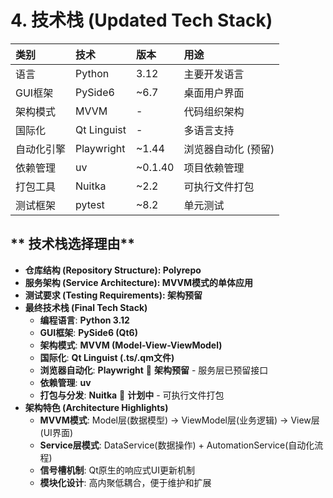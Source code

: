 # **4. 技术栈 (Updated Tech Stack)**

| 类别 | 技术 | 版本 | 用途 |
| :--- | :--- | :--- | :--- |
| 语言 | Python | 3.12 | 主要开发语言 |
| GUI框架 | PySide6 | ~6.7 | 桌面用户界面 |
| 架构模式 | MVVM | - | 代码组织架构 |
| 国际化 | Qt Linguist | - | 多语言支持 |
| 自动化引擎 | Playwright | ~1.44 | 浏览器自动化 (预留) |
| 依赖管理 | uv | ~0.1.40 | 项目依赖管理 |
| 打包工具 | Nuitka | ~2.2 | 可执行文件打包 |
| 测试框架 | pytest | ~8.2 | 单元测试 |

## ** 技术栈选择理由**
  * **仓库结构 (Repository Structure): Polyrepo**
  * **服务架构 (Service Architecture): MVVM模式的单体应用** 
  * **测试要求 (Testing Requirements): 架构预留**
  * **最终技术栈 (Final Tech Stack)**
      * **编程语言**: **Python 3.12**
      * **GUI框架**: **PySide6 (Qt6)**
      * **架构模式**: **MVVM (Model-View-ViewModel)**
      * **国际化**: **Qt Linguist (.ts/.qm文件)**
      * **浏览器自动化**: **Playwright** 🔄 **架构预留** - 服务层已预留接口
      * **依赖管理**: **uv**
      * **打包与分发**: **Nuitka** 🔄 **计划中** - 可执行文件打包
  * **架构特色 (Architecture Highlights)**
      * **MVVM模式**: Model层(数据模型) → ViewModel层(业务逻辑) → View层(UI界面)
      * **Service层模式**: DataService(数据操作) + AutomationService(自动化流程) 
      * **信号槽机制**: Qt原生的响应式UI更新机制
      * **模块化设计**: 高内聚低耦合，便于维护和扩展